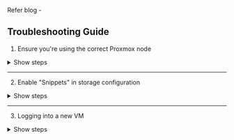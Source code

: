 Refer blog - 


## Troubleshooting Guide

1. Ensure you're using the correct Proxmox node

<details>
<summary>Show steps</summary>

- Check your `.env` file and make sure `PROXMOX_ENDPOINT` points to the correct node.
- In your code, confirm `NodeName` in `ClusterConfig` matches the node's name as shown in the Proxmox GUI.
- Example:

```go
clusterConfig := ClusterConfig{
    NodeName: "proxmox", // Must match the node name in Proxmox
    ...
}
```

text
</details>

---

2. Enable "Snippets" in storage configuration

<details>
<summary>Show steps</summary>

![enable-snippet](/assets/img/enable_snippet.png)

- In the Proxmox GUI, go to **Datacenter > Storage**.
- Edit your storage (e.g., `local`).
- In the **Content** field, check **Snippets**.
- Save changes.
</details>

---

3. Logging into a new VM


<details> 
<summary>Show steps</summary>

![ip-addr](/assets/img/ip_addr.png)

Find the VM’s IP (from Pulumi output or Proxmox GUI).

SSH into the VM:

```text
ssh ubuntu@<IP-address>
Use password: 12345
```

</details>
